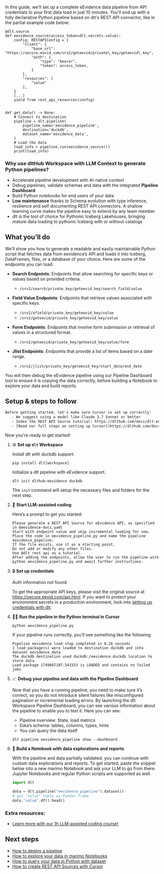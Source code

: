 In this guide, we'll set up a complete eEvidence data pipeline from API credentials to your first data load in just 10 minutes. You'll end up with a fully declarative Python pipeline based on dlt's REST API connector, like in the partial example code below:

```python-outcome
@dlt.source
def eevidence_source(access_token=dlt.secrets.value):
    config: RESTAPIConfig = {
        "client": {
            "base_url": "https://secure.eevid.com/srv2/geteevid/private\_key/geteevid\_key",
            "auth": {
                "type": "bearer",
                "token": access_token,
            }
        },
        "resources": [
            "value"
        ],
    }
    [...]
    yield from rest_api_resources(config)


def get_data() -> None:
    # Connect to destination
    pipeline = dlt.pipeline(
        pipeline_name='eevidence_pipeline',
        destination='duckdb',
        dataset_name='eevidence_data', 
    )
    # Load the data
    load_info = pipeline.run(eevidence_source())
    print(load_info) 
```

### Why use dltHub Workspace with LLM Context to generate Python pipelines?

- Accelerate pipeline development with AI-native context
- Debug pipelines, validate schemas and data with the integrated **Pipeline Dashboard**
- Build Python notebooks for end users of your data
- **Low maintenance** thanks to Schema evolution with type inference, resilience and self documenting REST API connectors. A shallow learning curve makes the pipeline easy to extend by any team member
- dlt is the tool of choice for Pythonic Iceberg Lakehouses, bringing mature data loading to pythonic Iceberg with or without catalogs

## What you’ll do

We’ll show you how to generate a readable and easily maintainable Python script that fetches data from eevidence’s API and loads it into Iceberg, DataFrames, files, or a database of your choice. Here are some of the endpoints you can load:

- **Search Endpoints**: Endpoints that allow searching for specific keys or values based on provided criteria.
  - `/srv2/search/private_key/geteevid_key/search_field/value`
  
- **Field Value Endpoints**: Endpoints that retrieve values associated with specific keys.
  - `/srv2/xfield/private_key/geteevid_key/value`
  - `/srv2/geteevid/private_key/geteevid_key/value`
  
- **Form Endpoints**: Endpoints that involve form submission or retrieval of values in a structured format.
  - `/srv2/geteevid/private_key/geteevid_key/value/form`
  
- **Jlist Endpoints**: Endpoints that provide a list of items based on a date range.
  - `/srv2/jlist/private_key/geteevid_key/start_date/end_date`

You will then debug the eEvidence pipeline using our Pipeline Dashboard tool to ensure it is copying the data correctly, before building a Notebook to explore your data and build reports.

## Setup & steps to follow

```default
Before getting started, let's make sure Cursor is set up correctly:
   - We suggest using a model like Claude 3.7 Sonnet or better
   - Index the REST API Source tutorial: https://dlthub.com/docs/dlt-ecosystem/verified-sources/rest_api/ and add it to context as **@dlt rest api**
   - [Read our full steps on setting up Cursor](https://dlthub.com/docs/dlt-ecosystem/llm-tooling/cursor-restapi#23-configuring-cursor-with-documentation)
```

Now you're ready to get started!

1. ⚙️ **Set up `dlt` Workspace**
    
    Install dlt with duckdb support:
    ```shell
    pip install dlt[workspace]
    ```

    Initialize a dlt pipeline with eEvidence support.
    ```shell
    dlt init dlthub:eevidence duckdb
    ```

    The `init` command will setup the necessary files and folders for the next step.
    
2. 🤠 **Start LLM-assisted coding**
    
    Here’s a prompt to get you started:
    
    ```prompt
    Please generate a REST API Source for eEvidence API, as specified in @eevidence-docs.yaml 
    Start with endpoint value and skip incremental loading for now. 
    Place the code in eevidence_pipeline.py and name the pipeline eevidence_pipeline. 
    If the file exists, use it as a starting point. 
    Do not add or modify any other files. 
    Use @dlt rest api as a tutorial. 
    After adding the endpoints, allow the user to run the pipeline with python eevidence_pipeline.py and await further instructions.
    ```

    
3. 🔒 **Set up credentials** 
    
    Auth information not found.
    
    To get the appropriate API keys, please visit the original source at https://secure.eevid.com/api.html.
    If you want to protect your environment secrets in a production environment, look into [setting up credentials with dlt](https://dlthub.com/docs/walkthroughs/add_credentials).
    
4. 🏃‍♀️ **Run the pipeline in the Python terminal in Cursor**
    
    ```shell
    python eevidence_pipeline.py
    ```
    
    If your pipeline runs correctly, you’ll see something like the following:
    
    ```shell
    Pipeline eevidence load step completed in 0.26 seconds
    1 load package(s) were loaded to destination duckdb and into dataset eevidence_data
    The duckdb destination used duckdb:/eevidence.duckdb location to store data
    Load package 1749667187.541553 is LOADED and contains no failed jobs
    ```
    
5. 📈 **Debug your pipeline and data with the Pipeline Dashboard**

    Now that you have a running pipeline, you need to make sure it’s correct, so you do not introduce silent failures like misconfigured pagination or incremental loading errors. By launching the dlt Workspace Pipeline Dashboard, you can see various information about the pipeline to enable you to test it. Here you can see:
    - Pipeline overview: State, load metrics
    - Data’s schema: tables, columns, types, hints
    - You can query the data itself
    
    ```shell
    dlt pipeline eevidence_pipeline show --dashboard
    ```
    
6. 🐍 **Build a Notebook with data explorations and reports**

    With the pipeline and data partially validated, you can continue with custom data explorations and reports. To get started, paste the snippet below into a new marimo Notebook and ask your LLM to go from there. Jupyter Notebooks and regular Python scripts are supported as well.

    
    ```python
    import dlt

   data = dlt.pipeline("eevidence_pipeline").dataset()
   # get "value" table as Pandas frame
   data."value".df().head()
    ```

### Extra resources:

- [Learn more with our 1h LLM-assisted coding course!](https://www.youtube.com/watch?v=GGid70rnJuM)

## Next steps

- [How to deploy a pipeline](https://dlthub.com/docs/walkthroughs/deploy-a-pipeline)
- [How to explore your data in marimo Notebooks](https://dlthub.com/docs/general-usage/dataset-access/marimo)
- [How to query your data in Python with dataset](https://dlthub.com/docs/general-usage/dataset-access/dataset)
- [How to create REST API Sources with Cursor](https://dlthub.com/docs/dlt-ecosystem/llm-tooling/cursor-restapi)